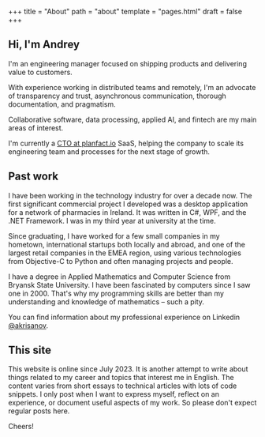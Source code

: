 +++
title = "About"
path = "about"
template = "pages.html"
draft = false
+++


## Hi, I'm Andrey

I'm an engineering manager focused on shipping products and delivering value to customers.

With experience working in distributed teams and remotely, I'm an advocate of transparency and
trust, asynchronous communication, thorough documentation, and pragmatism.

Collaborative software, data processing, applied AI, and fintech are my main areas of interest.

I'm currently a [CTO at planfact.io](/planfact) SaaS, helping the company to scale its engineering
team and processes for the next stage of growth.

## Past work

I have been working in the technology industry for over a decade now. The first significant
commercial project I developed was a desktop application for a network of pharmacies in Ireland.
It was written in C#, WPF, and the .NET Framework. I was in my third year at university at the time.

Since graduating, I have worked for a few small companies in my hometown, international startups
both locally and abroad, and one of the largest retail companies in the EMEA region, using various
technologies from Objective-C to Python and often managing projects and people.

I have a degree in Applied Mathematics and Computer Science from Bryansk State University.
I have been fascinated by computers since I saw one in 2000. That's why my programming skills are
better than my understanding and knowledge of mathematics – such a pity.

You can find information about my professional experience on Linkedin [@akrisanov](http://linkedin.com/in/akrisanov/).

## This site

This website is online since July 2023. It is another attempt to write about things related to my
career and topics that interest me in English. The content varies from short essays to technical
articles with lots of code snippets. I only post when I want to express myself, reflect on
an experience, or document useful aspects of my work. So please don't expect regular posts here.

Cheers!

